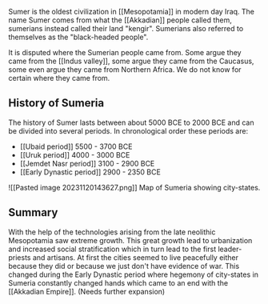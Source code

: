 Sumer is the oldest civilization in [[Mesopotamia]] in modern day Iraq. The name Sumer comes from what the [[Akkadian]] people called them, sumerians instead called their land "kengir". Sumerians also referred to themselves as the "black-headed people". 

It is disputed where the Sumerian people came from. Some argue they came from the [[Indus valley]], some argue they came from the Caucasus, some even argue they came from Northern Africa. We do not know for certain where they came from.

## History of Sumeria

The history of Sumer lasts between about 5000 BCE to 2000 BCE and can be divided into several periods. In chronological order these periods are:

- [[Ubaid period]]  5500 - 3700 BCE
- [[Uruk period]] 4000 - 3000 BCE
- [[Jemdet Nasr period]] 3100 - 2900 BCE
- [[Early Dynastic period]] 2900 - 2350 BCE

![[Pasted image 20231120143627.png]] Map of Sumeria showing city-states.

## Summary
With the help of the technologies arising from the late neolithic Mesopotamia saw extreme growth. This great growth lead to urbanization and increased social stratification which in turn lead to the first leader-priests and artisans. At first the cities seemed to live peacefully either because they did or because we just don't have evidence of war. This changed during the Early Dynastic period where hegemony of city-states in Sumeria constantly changed hands which came to an end with the [[Akkadian Empire]]. (Needs further expansion)